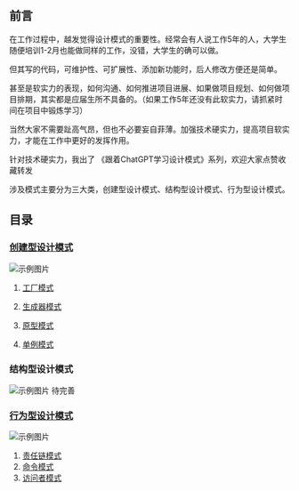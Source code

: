 ## 前言
在工作过程中，越发觉得设计模式的重要性。经常会有人说工作5年的人，大学生随便培训1-2月也能做同样的工作，没错，大学生的确可以做。

但其写的代码，可维护性、可扩展性、添加新功能时，后人修改方便还是简单。

甚至是软实力的表现，如何沟通、如何推进项目进展、如果做项目规划、如何做项目排期，其实都是应届生所不具备的。（如果工作5年还没有此软实力，请抓紧时间在项目中锻炼学习）

当然大家不需要趾高气昂，但也不必要妄自菲薄。加强技术硬实力，提高项目软实力，才能在工作中更好的发挥作用。

针对技术硬实力，我出了 《跟着ChatGPT学习设计模式》系列，欢迎大家点赞收藏转发

涉及模式主要分为三大类，创建型设计模式、结构型设计模式、行为型设计模式。

## 目录
### [创建型设计模式](src/main/java/com/wenbo/DesignPattern/pattern/创建型)
![示例图片](src/main/resources/img/创建型设计模式.png)

1. [工厂模式](src/main/java/com/wenbo/DesignPattern/pattern/创建型/factory)

2. [生成器模式](src/main/java/com/wenbo/DesignPattern/pattern/创建型/builder)

3. [原型模式](src/main/java/com/wenbo/DesignPattern/pattern/创建型/prototype)

4. [单例模式](src/main/java/com/wenbo/DesignPattern/pattern/创建型/singleton)


### 结构型设计模式
![示例图片](src/main/resources/img/结构性设计模式.png)
待完善



### [行为型设计模式](src/main/java/com/wenbo/DesignPattern/pattern/行为模式)
![示例图片](src/main/resources/img/行为设计模式.png)


1. [责任链模式](src/main/java/com/wenbo/DesignPattern/pattern/行为模式/chain)
2. [命令模式](src/main/java/com/wenbo/DesignPattern/pattern/行为模式/command)
3. [访问者模式](src/main/java/com/wenbo/DesignPattern/pattern/行为模式/visitor)


